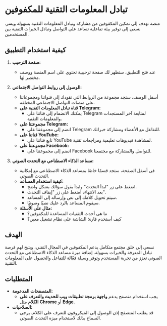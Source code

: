 # تبادل المعلومات التقنية للمكفوفين

منصة تهدف إلى تمكين المكفوفين من مشاركة وتبادل المعلومات التقنية بسهولة ويسر. نسعى إلى توفير بيئة تفاعلية تساعد على التواصل وتبادل الخبرات التقنية بين المستخدمين.

## كيفية استخدام التطبيق

1. **صفحة الترحيب:**
   - عند فتح التطبيق، ستظهر لك صفحة ترحيبية تحتوي على اسم المنصة ووصف مختصر لها.

2. **الوصول إلى روابط التواصل الاجتماعي:**
   - أسفل الوصف، ستجد مجموعة من الروابط التي تقودك إلى قنواتنا ومجموعاتنا على منصات التواصل الاجتماعي المختلفة.
   - **قناة تبادل المعلومات التقنية على Telegram:**
     - يمكنك الانضمام إلى قناتنا على Telegram لمتابعة آخر المستجدات والمعلومات التقنية.
   - **مجموعتنا على Telegram:**
     - انضم إلى مجموعتنا على Telegram للتفاعل مع الأعضاء ومشاركة خبراتك.
   - **قناتنا على YouTube:**
     - تابع قناتنا على YouTube لمشاهدة فيديوهات تعليمية ومراجعات تقنية.
   - **مجموعتنا على Facebook:**
     - انضم إلى مجموعتنا على Facebook للتواصل والمشاركة مع مجتمعنا.

3. **مساعد الذكاء الاصطناعي مع التحدث الصوتي:**
   - في أسفل الصفحة، ستجد قسمًا خاصًا بمساعد الذكاء الاصطناعي مع إمكانية التحدث الصوتي.
   - **كيفية استخدام المساعد:**
     - اضغط على زر "ابدأ التحدث" وابدأ بقول سؤالك بشكل واضح.
     - بعد الانتهاء، اضغط على زر "إيقاف التحدث".
     - سيتم تحويل كلامك إلى نص وإرساله إلى المساعد.
     - سيقوم المساعد بالرد عليك نصيًا وصوتيًا.
   - **مثال على الأسئلة:**
     - ما هي أحدث التقنيات المساعدة للمكفوفين؟
     - كيف أستخدم قارئ الشاشة على نظام تشغيل معين؟

## الهدف

نسعى إلى خلق مجتمع متكامل يدعم المكفوفين في المجال التقني، ويتيح لهم فرصة تبادل المعرفة والخبرات بسهولة. إضافة ميزة مساعد الذكاء الاصطناعي مع التحدث الصوتي تعزز من تجربة المستخدم وتوفر وسيلة فعّالة للتفاعل والحصول على المعلومات التقنية.

## المتطلبات

- **المتصفحات المدعومة:**
  - يجب استخدام متصفح يدعم **واجهة برمجة تطبيقات ويب للحديث والتعرف على الكلام** مثل **Chrome** أو **Edge**.
- **الصلاحيات:**
  - قد يطلب المتصفح إذن الوصول إلى الميكروفون للتعرف على الكلام. يرجى السماح بذلك لاستخدام ميزة التحدث الصوتي.

